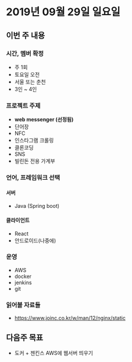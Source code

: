 # 2019년 09월 29일 일요일

## 이번 주 내용
### 시간, 멤버 확정
* 주 1회
* 토요일 오전
* 서울 또는 춘천
* 3인 ~ 4인

### 프로젝트 주제
* **web messenger (선정됨)**
* 단어장
* NFC
* 인스타그램 크롤링
* 클론코딩
* SNS
* 빌린돈 전용 가계부

### 언어, 프레임워크 선택
#### 서버
* Java (Spring boot)

#### 클라이언트
* React
* 안드로이드(나중에)

### 운영
* AWS
* docker
* jenkins
* git


### 읽어볼 자료들
* https://www.joinc.co.kr/w/man/12/nginx/static

## 다음주 목표
* 도커 + 젠킨스 AWS에 웹서버 띄우기
